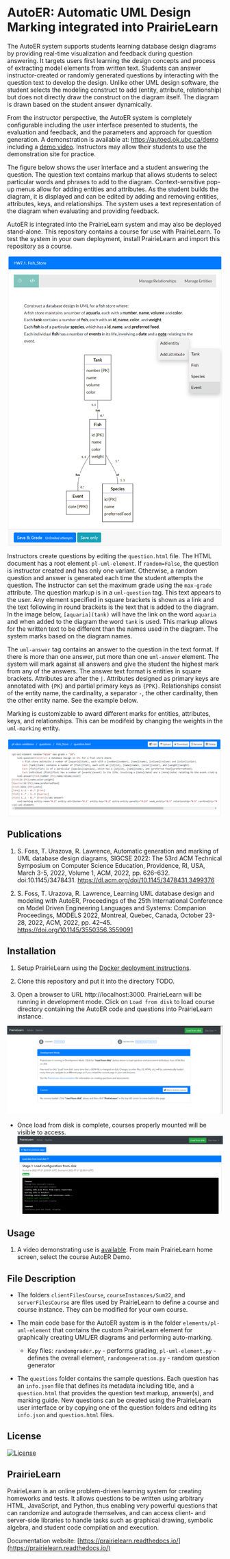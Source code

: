 # AutoER: Automatic UML Design Marking integrated into PrairieLearn

The AutoER system supports students learning database design diagrams by providing real-time visualization and feedback during question answering. It targets users first learning the design concepts and process of extracting model elements from written text. Students can answer instructor-created or randomly generated
questions by interacting with the question text to develop the design. Unlike other UML design software, the student selects the modeling construct to add (entity, attribute, relationship) but does not directly draw the construct on the diagram itself. The diagram is drawn based on the student answer dynamically.

From the instructor perspective, the AutoER system is completely configurable including the user interface presented to students, the evaluation and feedback, and the parameters and approach for question generation. A demonstration is available at: https://autoed.ok.ubc.ca/demo including a [demo video](https://www.youtube.com/watch?v=Cxi6Jq4MyDk). Instructors may allow their students to use the demonstration site for practice.

The figure below shows the user interface and a student answering the question. The question text contains markup that allows students to select particular words and phrases to add to the diagram. Context-sensitive pop-up menus allow for adding entities and attributes. As the student builds the diagram, it is displayed and can be edited by adding and removing entities, attributes, keys, and relationships. The system uses a text representation of the diagram when evaluating and providing feedback.

AutoER is integrated into the PrairieLearn system and may also be deployed stand-alone. This repository contains a course for use with PrairieLearn. To test the system in your own deployment, install PrairieLearn and import this repository as a course.

<img src="img/autoed_fish.png" align="center" width="600">

Instructors create questions by editing the `question.html` file. The HTML document has a root element `pl-uml-element`. If `random=False`, the question is instructor created and has only one variant. Otherwise, a random question and answer is generated each time the student attempts the question. The instructor can set the maximum grade using the `max-grade` attribute. The question markup is in a `uml-question` tag. This text appears to the user. Any element specified in square brackets is shown as a link and the text following in round brackets is the text that is added to the diagram. In the image below, `[aquaria](tank)` will have the link on the word `aquaria` and when added to the diagram the word `tank` is used. This markup allows for the written text to be different than the names used in the diagram. The system marks based on the diagram names.

The `uml-answer` tag contains an answer to the question in the text format. If there is more than one answer, put more than one `uml-answer` element. The system will mark against all answers and give the student the highest mark from any of the answers. The answer text format is entities in square brackets. Attributes are after the `|`. Attributes designed as primary keys are annotated with `{PK}` and partial primary keys as `{PPK}`. Relationships consist of the entity name, the cardinality, a separator `-`, the other cardinality, then the other entity name. See the example below.

Marking is customizable to award different marks for entities, attributes, keys, and relationships. This can be modifeid by changing the weights in the `uml-marking` entity.

<img src="img/fish_answer.png" align="center" width="600">

## Publications

1. S. Foss, T. Urazova, R. Lawrence, Automatic generation and marking of UML database design diagrams, SIGCSE 2022: The 53rd ACM Technical Symposium on Computer Science Education, Providence, RI, USA, March 3-5, 2022, Volume 1, ACM, 2022, pp. 626–632. doi:10.1145/3478431. https://dl.acm.org/doi/10.1145/3478431.3499376

2. S. Foss, T. Urazova, R. Lawrence, Learning UML database design and modeling with AutoER, Proceedings of the 25th International Conference on Model Driven Engineering Languages and Systems: Companion Proceedings, MODELS 2022, Montreal, Quebec, Canada, October 23-28, 2022, ACM, 2022, pp. 42–45. https://doi.org/10.1145/3550356.3559091

## Installation

1. Setup PrairieLearn using the [Docker deployment instructions](https://prairielearn.readthedocs.io/en/latest/docker/).

2. Clone this repository and put it into the directory TODO.

3. Open a browser to URL http://localhost:3000. PrairieLearn will be running in development mode. Click on ``Load from disk`` to load course directory containing the AutoER code and questions into PrairieLearn instance.

![homePage.png](img/homePage.png)

- Once load from disk is complete, courses properly mounted will be visible to access.
![loadFromDisk.png](img/loadFromDisk.png)

## Usage

1. A video demonstrating use is [available](https://www.youtube.com/watch?v=Cxi6Jq4MyDk). From main PrairieLearn home screen, select the course AutoER Demo. 

## File Description

- The folders `clientFilesCourse`, `courseInstances/Sum22`, and `serverFilesCourse` are files used by PrairieLearn to define a course and course instance. They can be modified for your own course.

- The main code base for the AutoER system is in the folder `elements/pl-uml-element` that contains the custom PrairieLearn element for graphically creating UML/ER diagrams and performing auto-marking.
    - Key files: `randomgrader.py` - performs grading, `pl-uml-element.py` - defines the overall element, `randomgeneration.py` - random question generator

- The `questions` folder contains the sample questions. Each question has an `info.json` file that defines its metadata including title, and a `question.html` that provides the question text markup, answer(s), and marking guide. New questions can be created using the PrairieLearn user interface or by copying one of the question folders and editing its `info.json` and `question.html` files.

## License
[![License](https://img.shields.io/badge/License-BSD%203--Clause-blue.svg)](https://opensource.org/licenses/BSD-3-Clause)

## PrairieLearn

PrairieLearn is an online problem-driven learning system for creating homeworks and tests. It allows questions to be written using arbitrary HTML, JavaScript, and Python, thus enabling very powerful questions that can randomize and autograde themselves, and can access client- and server-side libraries to handle tasks such as graphical drawing, symbolic algebra, and student code compilation and execution.

Documentation website: [https://prairielearn.readthedocs.io/](https://prairielearn.readthedocs.io/)

